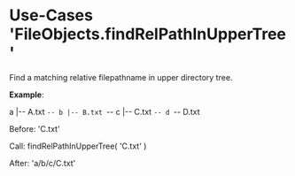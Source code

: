 Use-Cases 'FileObjects.findRelPathInUpperTree'
==============================================

Find a matching relative filepathname in upper directory
tree. 

**Example**:

  a
  |-- A.txt
  `-- b
      |-- B.txt
      `-- c
          |-- C.txt
          `-- d
              `-- D.txt


Before: 'C.txt'

Call:   findRelPathInUpperTree( 'C.txt' )

After:  'a/b/c/C.txt'

